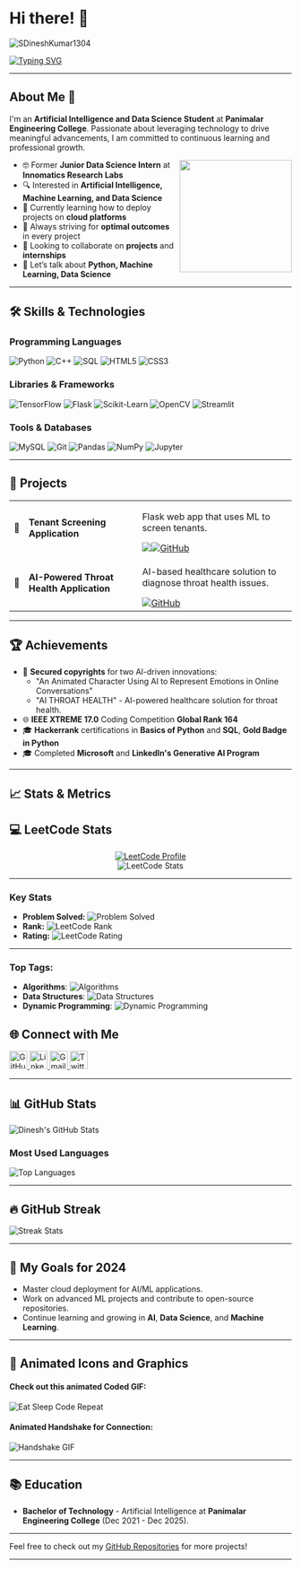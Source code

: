 # Hi there! 👋

<p align="left">
  <img src="https://komarev.com/ghpvc/?username=SDineshKumar1304-codes&label=Profile%20views&color=0e75b6&style=flat" alt="SDineshKumar1304" />
</p>

[![Typing SVG](https://readme-typing-svg.herokuapp.com?font=Fira+Code&size=22&color=F70000&center=true&vCenter=true&width=470&height=80&lines=Hey%21+It%27s+Dinesh+Kumar;%F0%9F%92%BB+Junior+Data+Scientist)](https://git.io/typing-svg)

---

## About Me 🚀

I'm an **Artificial Intelligence and Data Science Student** at **Panimalar Engineering College**. Passionate about leveraging technology to drive meaningful advancements, I am committed to continuous learning and professional growth.

<img align="right" height="200" src="https://camo.githubusercontent.com/7de37139d0b4c1ce40865e799b446c0e963a3dd8fb68d239707237c40604fa3d/68747470733a2f2f63646e2e6472696262626c652e636f6d2f75736572732f3733303730332f73637265656e73686f74732f363538313234332f6176656e746f2e676966" />

- 🤓 Former **Junior Data Science Intern** at **Innomatics Research Labs**
- 🔍 Interested in **Artificial Intelligence, Machine Learning, and Data Science**
- 🌱 Currently learning how to deploy projects on **cloud platforms**
- 💼 Always striving for **optimal outcomes** in every project
- 👯 Looking to collaborate on **projects** and **internships**
- 💬 Let’s talk about **Python, Machine Learning, Data Science**

---

## 🛠️ Skills & Technologies

### **Programming Languages**

<p align="left">
  <img src="https://img.shields.io/badge/Python-3776AB?style=flat&logo=python&logoColor=white" alt="Python">
  <img src="https://img.shields.io/badge/C++-00599C?style=flat&logo=c%2B%2B&logoColor=white" alt="C++">
  <img src="https://img.shields.io/badge/SQL-CC2927?style=flat&logo=sql&logoColor=white" alt="SQL">
  <img src="https://img.shields.io/badge/HTML5-E34F26?style=flat&logo=html5&logoColor=white" alt="HTML5">
  <img src="https://img.shields.io/badge/CSS3-1572B6?style=flat&logo=css3&logoColor=white" alt="CSS3">
</p>

### **Libraries & Frameworks**

<p align="left">
  <img src="https://img.shields.io/badge/TensorFlow-FF6F00?style=flat&logo=tensorflow&logoColor=white" alt="TensorFlow">
  <img src="https://img.shields.io/badge/Flask-000000?style=flat&logo=flask&logoColor=white" alt="Flask">
  <img src="https://img.shields.io/badge/Scikit--Learn-F7931E?style=flat&logo=scikit-learn&logoColor=white" alt="Scikit-Learn">
  <img src="https://img.shields.io/badge/OpenCV-5C3EE8?style=flat&logo=opencv&logoColor=white" alt="OpenCV">
  <img src="https://img.shields.io/badge/Streamlit-FF4B4B?style=flat&logo=streamlit&logoColor=white" alt="Streamlit">
</p>

### **Tools & Databases**

<p align="left">
  <img src="https://img.shields.io/badge/MySQL-00000F?style=flat&logo=mysql&logoColor=white" alt="MySQL">
  <img src="https://img.shields.io/badge/Git-F05032?style=flat&logo=git&logoColor=white" alt="Git">
  <img src="https://img.shields.io/badge/Pandas-150458?style=flat&logo=pandas&logoColor=white" alt="Pandas">
  <img src="https://img.shields.io/badge/Numpy-013243?style=flat&logo=numpy&logoColor=white" alt="NumPy">
  <img src="https://img.shields.io/badge/Jupyter-F37626?style=flat&logo=jupyter&logoColor=white" alt="Jupyter">
</p>

---

## 🚀 Projects

<table>
  <tr>
    <td>🚧</td>
    <td><strong>Tenant Screening Application</strong></td>
    <td>
      <p>Flask web app that uses ML to screen tenants.</p>
      <a href="https://github.com/SDineshKumar1304/tenant-screening-app"><img src=" link
      <a href="https://github.com/SDineshKumar1304/tenant-screening-app"><img src="https://img.shields.io/badge/Check%20It%20Out-8E44AD?style=flat&logo=github&logoColor=white" alt="GitHub"></a>
    </td>
  </tr>
  <tr>
    <td>🎯</td>
    <td><strong>AI-Powered Throat Health Application</strong></td>
    <td>
      <p>AI-based healthcare solution to diagnose throat health issues.</p>
      <a href="https://github.com/SDineshKumar1304/throat-health-ai"><img src="https://img.shields.io/badge/Explore%20Project-1ABC9C?style=flat&logo=github&logoColor=white" alt="GitHub"></a>
    </td>
  </tr>
</table>

---

## 🏆 Achievements

- 📝 **Secured copyrights** for two AI-driven innovations:
  - "An Animated Character Using AI to Represent Emotions in Online Conversations"
  - "AI THROAT HEALTH" - AI-powered healthcare solution for throat health.
- 🌐 **IEEE XTREME 17.0** Coding Competition **Global Rank 164**
- 🎓 **Hackerrank** certifications in **Basics of Python** and **SQL**, **Gold Badge in Python**
- 🎓 Completed **Microsoft** and **LinkedIn's Generative AI Program**

---

## 📈 Stats & Metrics

## 💻 LeetCode Stats

<div align="center">
  <a href="https://leetcode.com/u/Dinesh_Kumar_S_1329/">
    <img src="https://img.shields.io/badge/LeetCode-%23191417?style=for-the-badge&logo=leetcode&logoColor=white" alt="LeetCode Profile"/>
  </a>
</div>

<div align="center">
  <img src="https://leetcard.jacoblin.cool/Dinesh_Kumar_S_1329?theme=light&font=roboto" alt="LeetCode Stats"/>
</div>

---

### **Key Stats**
- **Problem Solved:** ![Problem Solved](https://img.shields.io/badge/Solved%20Problems-250-green?style=flat&logo=leetcode&logoColor=white)
- **Rank:** ![LeetCode Rank](https://img.shields.io/badge/Rank-12345-blue?style=flat&logo=leetcode&logoColor=white)
- **Rating:** ![LeetCode Rating](https://img.shields.io/badge/Rating-1600-orange?style=flat&logo=leetcode&logoColor=white)

---

### Top Tags:
- **Algorithms**: ![Algorithms](https://img.shields.io/badge/Algorithms-300-orange?style=flat&logo=leetcode&logoColor=white)
- **Data Structures**: ![Data Structures](https://img.shields.io/badge/Data_Structures-180-yellow?style=flat&logo=leetcode&logoColor=white)
- **Dynamic Programming**: ![Dynamic Programming](https://img.shields.io/badge/DP-150-blue?style=flat&logo=leetcode&logoColor=white)

## 🌐 Connect with Me

<div align="left">
  <a href="https://github.com/SDineshKumar1304">
    <img width="32" src="https://img.shields.io/badge/GitHub-181717?style=flat&logo=github&logoColor=white" alt="GitHub">
  </a>
  <a href="https://www.linkedin.com/in/s-dinesh-kumar2004" target="_blank">
    <img width="32" src="https://img.shields.io/badge/LinkedIn-0077B5?style=flat&logo=linkedin&logoColor=white" alt="LinkedIn">
  </a>
  <a href="mailto:svani4830@gmail.com">
    <img width="32" src="https://img.shields.io/badge/Email-D14836?style=flat&logo=gmail&logoColor=white" alt="Gmail">
  </a>
  <a href="https://www.twitter.com/DineshKumarS1329">
    <img width="32" src="https://img.shields.io/badge/Twitter-1DA1F2?style=flat&logo=twitter&logoColor=white" alt="Twitter">
  </a>
</div>

---

## 📊 GitHub Stats

![Dinesh's GitHub Stats](https://github-readme-stats.vercel.app/api?username=SDineshKumar1304&show_icons=true&count_private=true&hide=prs&theme=radical)

### Most Used Languages

![Top Languages](https://github-readme-stats.vercel.app/api/top-langs/?username=SDineshKumar1304&layout=compact&theme=radical)

---

## 🔥 GitHub Streak

![Streak Stats](https://github-readme-streak-stats.herokuapp.com/?user=SDineshKumar1304&theme=radical)

---

## 🎯 My Goals for 2024
- Master cloud deployment for AI/ML applications.
- Work on advanced ML projects and contribute to open-source repositories.
- Continue learning and growing in **AI**, **Data Science**, and **Machine Learning**.

---

## 🎨 Animated Icons and Graphics

#### Check out this animated **Coded GIF**:
![Eat Sleep Code Repeat](https://raw.githubusercontent.com/rahulbanerjee26/githubProfileReadmeGenerator/main/gifs/eatSleepCodeRepeat.gif)

#### Animated Handshake for Connection:
![Handshake GIF](https://raw.githubusercontent.com/rahulbanerjee26/githubProfileReadmeGenerator/main/gifs/handShake.gif)

---

## 📚 Education

- **Bachelor of Technology** - Artificial Intelligence at **Panimalar Engineering College** (Dec 2021 - Dec 2025).

---

Feel free to check out my [GitHub Repositories](https://github.com/SDineshKumar1304) for more projects!

---

